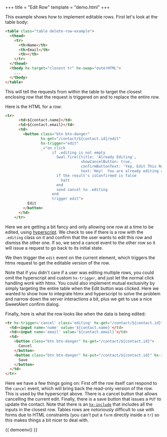 +++
title = "Edit Row"
template = "demo.html"
+++

This example shows how to implement editable rows.  First let's look at the table body:

```html
<table class="table delete-row-example">
  <thead>
    <tr>
      <th>Name</th>
      <th>Email</th>
      <th></th>
    </tr>
  </thead>
  <tbody hx-target="closest tr" hx-swap="outerHTML">
    ...
  </tbody>
</table>
```

This will tell the requests from within the table to target the closest enclosing row that the request is triggered
on and to replace the entire row.

Here is the HTML for a row:

```html
<tr>
      <td>${contact.name}</td>
      <td>${contact.email}</td>
      <td>
        <button class="btn btn-danger"
                hx-get="/contact/${contact.id}/edit"
                hx-trigger="edit"
                _="on click
                     if .editing is not empty
                       Swal.fire({title: 'Already Editing',
                                  showCancelButton: true,
                                  confirmButtonText: 'Yep, Edit This Row!',
                                  text:'Hey!  You are already editing a row!  Do you want to cancel that edit and continue?'})
                       if the result's isConfirmed is false
                         halt
                       end
                       send cancel to .editing
                     end
                     trigger edit">
          Edit
        </button>
      </td>
    </tr>
```

Here we are getting a bit fancy and only allowing one row at a time to be edited, using [hyperscript](http://hyperscript.org).
We check to see if there is a row with the `.editing` class on it and confirm that the user wants to edit this row
and dismiss the other one.  If so, we send a cancel event to the other row so it will issue a request to go back to
its initial state.

We then trigger the `edit` event on the current element, which triggers the htmx request to get the editable version
of the row.

Note that if you didn't care if a user was editing multiple rows, you could omit the hyperscript and custom `hx-trigger`,
and just let the normal click handling work with htmx.  You could also implement mutual exclusivity by simply targeting the
entire table when the Edit button was clicked.  Here we wanted to show how to integrate htmx and hyperscript to solve
the problem and narrow down the server interactions a bit, plus we get to use a nice SweetAlert confirm dialog.

Finally, here is what the row looks like when the data is being edited:

```html
<tr hx-trigger='cancel' class='editing' hx-get="/contact/${contact.id}">
  <td><input name='name' value='${contact.name}'</td>
  <td><input name='email' value='${contact.email}'</td>
  <td>
    <button class="btn btn-danger" hx-get="/contact/${contact.id}">
      Cancel
    </button>
    <button class="btn btn-danger" hx-put="/contact/${contact.id}" hx-include="closest tr">
      Save
    </button>
  </td>
</tr>
```

Here we have a few things going on:  First off the row itself can respond to the `cancel` event, which will bring
back the read-only version of the row.  This is used by the hyperscript above.  There is a cancel button that allows
cancelling the current edit.  Finally, there is a save button that issues a `PUT` to update the contact.  Note that
there is an [`hx-include`](/attributes/hx-include) that includes all the inputs in the closest row.  Tables rows are
notoriously difficult to use with forms due to HTML constraints (you can't put a `form` directly inside a `tr`) so
this makes things a bit nicer to deal with.

{{ demoenv() }}

<script src="https://cdn.jsdelivr.net/npm/sweetalert2@11"></script>
<script>
    //=========================================================================
    // Fake Server Side Code
    //=========================================================================

    // data
    var contacts = [
      {
        name: "Joe Smith",
        email: "joe@smith.org",
        status: "Active",
        id: 0
      },
      {
        name: "Angie MacDowell",
        email: "angie@macdowell.org",
        status: "Active",
        id: 1
      },
      {
        name: "Fuqua Tarkenton",
        email: "fuqua@tarkenton.org",
        status: "Active",
        id: 2
      },
      {
        name: "Kim Yee",
        email: "kim@yee.org",
        status: "Inactive",
        id: 3
      },
    ];

    // routes
    init("/demo", function(request, params){
      return tableTemplate(contacts);
    });

    onGet(/\/contact\/\d+/, function(request, params){
      var id = parseInt(request.url.split("/")[2]); // get the contact
      var contact = contacts[id];
      console.log(request, id, contact)
      if(request.url.endsWith("/edit")) {
        return editTemplate(contacts[id])
      } else {
        return rowTemplate(contacts[id])
      }
    });

    onPut(/\/contact\/\d+/, function(request, params){
      var id = parseInt(request.url.split("/")[2]); // get the contact
      contact = contacts[id]
      contact.name = params['name'];
      contact.email = params['email'];
      return rowTemplate(contact);
    });

    // templates
    function rowTemplate(contact) {
      return `<tr>
      <td>${contact.name}</td>
      <td>${contact.email}</td>
      <td>
        <button class="btn btn-danger"
                hx-get="/contact/${contact.id}/edit"
                hx-trigger="edit"
                _="on click
                     if .editing is not empty
                       Swal.fire({title: 'Already Editing',
                                  showCancelButton: true,
                                  confirmButtonText: 'Yep, Edit This Row!',
                                  text:'Hey!  You are already editing a row!  Do you want to cancel that edit and continue?'})
                       if the result's isConfirmed is false
                         halt
                       end
                       send cancel to .editing
                     end
                     trigger edit">
          Edit
        </button>
      </td>
    </tr>`;
    }

    function editTemplate(contact) {
      return `<tr hx-trigger='cancel' class='editing' hx-get="/contact/${contact.id}">
      <td><input name='name' value='${contact.name}'</td>
      <td><input name='email' value='${contact.email}'</td>
      <td>
        <button class="btn btn-danger" hx-get="/contact/${contact.id}">
          Cancel
        </button>
        <button class="btn btn-danger" hx-put="/contact/${contact.id}" hx-include="closest tr">
          Save
        </button>
      </td>
    </tr>`;
    }

    function tableTemplate(contacts) {
      var rows = "";

      for (var i = 0; i < contacts.length; i++) {
        rows += rowTemplate(contacts[i], i, "");
      }

      return `
<table class="table delete-row-example">
  <thead>
    <tr>
      <th>Name</th>
      <th>Email</th>
      <th></th>
    </tr>
  </thead>
  <tbody hx-target="closest tr" hx-swap="outerHTML">
    ${rows}
  </tbody>
</table>`;
    }
</script>
